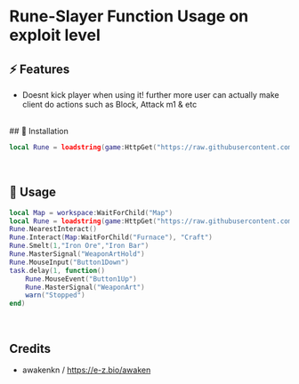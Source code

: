 # Rune-Slayer Function Usage on exploit level

## ⚡ Features

- Doesnt kick player when using it! further more user can actually make client do actions such as Block, Attack m1 & etc
<br/>
## 🔌 Installation

```lua
local Rune = loadstring(game:HttpGet("https://raw.githubusercontent.com/Awakenchan/-Helper-RuneSlayer/refs/heads/main/RuneLibrary"))()
```
<br/>

## 📜 Usage
```lua
local Map = workspace:WaitForChild("Map")
local Rune = loadstring(game:HttpGet("https://raw.githubusercontent.com/Awakenchan/-Helper-RuneSlayer/refs/heads/main/RuneLibrary"))()
Rune.NearestInteract()
Rune.Interact(Map:WaitForChild("Furnace"), "Craft") 
Rune.Smelt(1,"Iron Ore","Iron Bar")
Rune.MasterSignal("WeaponArtHold")
Rune.MouseInput("Button1Down")
task.delay(1, function()
	Rune.MouseEvent("Button1Up")
	Rune.MasterSignal("WeaponArt")
	warn("Stopped")
end)
```
<br/>

## Credits

- awakenkn / https://e-z.bio/awaken
